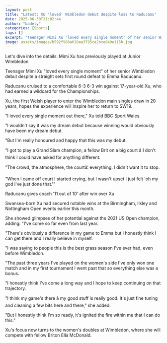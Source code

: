 ```yaml
---
layout: post
title: "Latest: Xu 'loved' Wimbledon debut despite loss to Raducanu"
date: 2025-06-30T21:02:44
author: "badely"
categories: [Sports]
tags: []
excerpt: "Teenager Mimi Xu 'loved every single moment' of her senior Wimbledon debut despite a straight sets first round defeat to Emma Raducanu."
image: assets/images/b592f986a010aa3795ca2bce840e115b.jpg
---
```


Let's dive into the details: Mimi Xu has previously played at Junior Wimbledon 

Teenager Mimi Xu "loved every single moment" of her senior Wimbledon debut despite a straight sets first round defeat to Emma Raducanu.

Raducanu cruised to a comfortable 6-3 6-3 win against 17-year-old Xu, who had earned a wildcard for the Championships.

Xu, the first Welsh player to enter the Wimbledon main singles draw in 20 years, hopes the experience will inspire her to return to SW19.

"I loved every single moment out there," Xu told BBC Sport Wales.

"I wouldn't say it was my dream debut because winning would obviously have been my dream debut.

"But I'm really honoured and happy that this was my debut.

"I got to play a Grand Slam champion, a fellow Brit on a big court  â I don't think I could have asked for anything different.

"The crowd, the atmosphere, the courtâ¦ everything. I didn't want it to stop.

"When I came off court I started crying, but I wasn't upset I just felt 'oh my god I've just done that.'"

Raducanu gives coach '11 out of 10' after win over Xu

Swansea-born Xu had secured notable wins at the Birmingham, Ilkley and Nottingham Open events earlier this month.

She showed glimpses of her potential against the 2021 US Open champion, adding: "I've come so far even from last year.

"There's obviously a difference in my game to Emma but I honestly think I can get there and I really believe in myself.

"I was saying to people this is the best grass season I've ever had, even before Wimbledon.

"The past three years I've played on the women's side I've only won one match and in my first tournament I went past that so everything else was a bonus.

"I honestly think I've come a long way and I hope to keep continuing on that trajectory.

"I think my game's there â my good stuff is really good. It's just fine tuning and cleaning a few bits here and there," she added.

"But I honestly think I'm so ready, it's ignited the fire within me that I can do this."

Xu's focus now turns to the women's doubles at Wimbledon, where she will compete with fellow Briton Ella McDonald.

